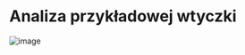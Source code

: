 # Analiza przykładowej wtyczki

![image](https://github.com/PrzedmiotFakultatywny2024/Cw5_21_04_2024/assets/24464854/69b6b42b-36e8-4c40-9124-c6af1d237fa7)
